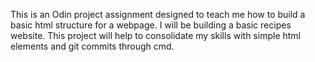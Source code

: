 This is an Odin project assignment designed to teach me how to build a basic html structure for a webpage. I will be building a basic recipes website. This project will help to consolidate my skills with simple html elements and git commits through cmd.